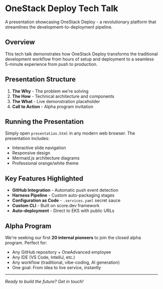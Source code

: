 # OneStack Deploy Tech Talk

A presentation showcasing OneStack Deploy - a revolutionary platform that streamlines the development-to-deployment pipeline.

## Overview

This tech talk demonstrates how OneStack Deploy transforms the traditional development workflow from hours of setup and deployment to a seamless 5-minute experience from push to production.

## Presentation Structure

1. **The Why** - The problem we're solving
2. **The How** - Technical architecture and components  
3. **The What** - Live demonstration placeholder
4. **Call to Action** - Alpha program invitation

## Running the Presentation

Simply open `presentation.html` in any modern web browser. The presentation includes:

- Interactive slide navigation
- Responsive design
- Mermaid.js architecture diagrams
- Professional orange/white theme

## Key Features Highlighted

- **GitHub Integration** - Automatic push event detection
- **Harness Pipeline** - Custom auto-packaging stages
- **Configuration as Code** - `.services.yaml` secret sauce
- **Custom CLI** - Built on score.dev framework
- **Auto-deployment** - Direct to EKS with public URLs

## Alpha Program

We're seeking our first **20 internal pioneers** to join the closed alpha program. Perfect for:

- Any GitHub repository + OneAdvanced employee
- Any IDE (VS Code, IntelliJ, etc.)
- Any workflow (traditional, vibe-coding, AI generation)
- One goal: From idea to live service, instantly

---

*Ready to build the future? Get in touch!*
